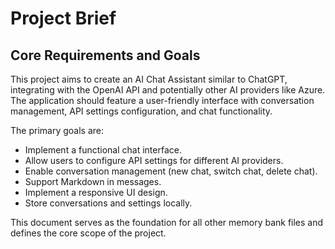 # Project Brief

## Core Requirements and Goals

This project aims to create an AI Chat Assistant similar to ChatGPT, integrating with the OpenAI API and potentially other AI providers like Azure. The application should feature a user-friendly interface with conversation management, API settings configuration, and chat functionality.

The primary goals are:

- Implement a functional chat interface.
- Allow users to configure API settings for different AI providers.
- Enable conversation management (new chat, switch chat, delete chat).
- Support Markdown in messages.
- Implement a responsive UI design.
- Store conversations and settings locally.

This document serves as the foundation for all other memory bank files and defines the core scope of the project.